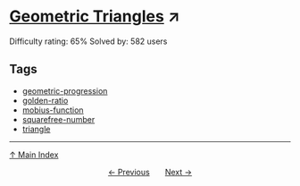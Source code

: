 # [Geometric Triangles](https://projecteuler.net/problem=370) ↗️

Difficulty rating: 65%
Solved by: 582 users
## Tags

- [geometric-progression](../tags/geometric-progression.md)
- [golden-ratio](../tags/golden-ratio.md)
- [mobius-function](../tags/mobius-function.md)
- [squarefree-number](../tags/squarefree-number.md)
- [triangle](../tags/triangle.md)



---

[↑ Main Index](../README.md)


<div align=center><a href='369.md'>← Previous</a> &nbsp;&nbsp; &nbsp;&nbsp;  <a href='371.md'>Next →</a></div>
